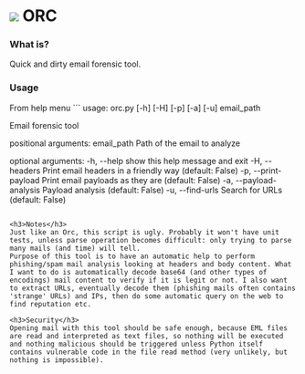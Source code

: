 <h1><img src="https://github.com/santinilorenzo/orc/blob/master/orc.png?raw=true"> ORC</h1>
<h3>What is?</h3>
Quick and dirty email forensic tool.

<h3>Usage</h3>
From help menu
```
usage: orc.py [-h] [-H] [-p] [-a] [-u] email_path

Email forensic tool

positional arguments:
  email_path            Path of the email to analyze

optional arguments:
  -h, --help            show this help message and exit
  -H, --headers         Print email headers in a friendly way (default: False)
  -p, --print-payload   Print email payloads as they are (default: False)
  -a, --payload-analysis
                        Payload analysis (default: False)
  -u, --find-urls       Search for URLs (default: False)
```

<h3>Notes</h3>
Just like an Orc, this script is ugly. Probably it won't have unit tests, unless parse operation becomes difficult: only trying to parse many mails (and time) will tell.
Purpose of this tool is to have an automatic help to perform phishing/spam mail analysis looking at headers and body content. What I want to do is automatically decode base64 (and other types of encodings) mail content to verify if it is legit or not. I also want to extract URLs, eventually decode them (phishing mails often contains 'strange' URLs) and IPs, then do some automatic query on the web to find reputation etc.

<h3>Security</h3>
Opening mail with this tool should be safe enough, because EML files are read and interpreted as text files, so nothing will be executed and nothing malicious should be triggered unless Python itself contains vulnerable code in the file read method (very unlikely, but nothing is impossible).

